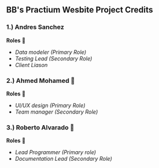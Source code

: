 ## BB's Practium Wesbite Project Credits ##

###  1.) Andres Sanchez ###

**Roles** :scroll:
* *Data modeler (Primary Role)*
* *Testing Lead (Secondary Role)*
* *Client Liason*

###  2.) Ahmed Mohamed  :large_blue_diamond: ###

**Roles** :scroll:
* *UI/UX design (Primary Role)*
* *Team manager (Secondary Role)*

###  3.) Roberto Alvarado :blue_car: ###

**Roles** :scroll:
* *Lead Programmer (Primary role)*
* *Documentation Lead (Secondary Role)*
